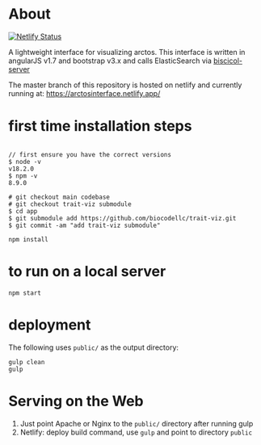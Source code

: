 # About
[![Netlify Status](https://api.netlify.com/api/v1/badges/f6469823-77ae-4bd0-8b24-325b01b1e8fb/deploy-status)](https://app.netlify.com/sites/arctosindex/deploys)



A lightweight interface for visualizing arctos.  This interface is written
in angularJS v1.7 and bootstrap v3.x and calls ElasticSearch via [biscicol-server](https://github.com/biscicol/biscicol-server)

The master branch of this repository is hosted on netlify and currently running at: https://arctosinterface.netlify.app/

# first time installation steps
```

// first ensure you have the correct versions
$ node -v
v18.2.0
$ npm -v
8.9.0

# git checkout main codebase
# git checkout trait-viz submodule
$ cd app
$ git submodule add https://github.com/biocodellc/trait-viz.git
$ git commit -am "add trait-viz submodule"

npm install 
```

# to run on a local server
```
npm start 
```

# deployment 
The following uses `public/` as the output directory:
```
gulp clean
gulp   
```

# Serving on the Web

1. Just point Apache or Nginx to the `public/` directory after running gulp
2. Netlify: deploy build command, use `gulp` and point to directory `public`

